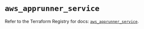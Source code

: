 # `aws_apprunner_service`

Refer to the Terraform Registry for docs: [`aws_apprunner_service`](https://registry.terraform.io/providers/hashicorp/aws/5.93.0/docs/resources/apprunner_service).
